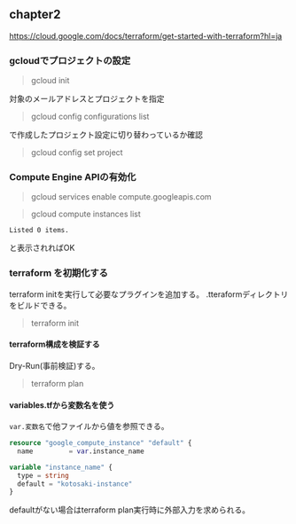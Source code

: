 ## chapter2

https://cloud.google.com/docs/terraform/get-started-with-terraform?hl=ja


### gcloudでプロジェクトの設定

> gcloud init

対象のメールアドレスとプロジェクトを指定

> gcloud config configurations list

で作成したプロジェクト設定に切り替わっているか確認

> gcloud config set project <project-id>

### Compute Engine APIの有効化

> gcloud services enable compute.googleapis.com

> gcloud compute instances list

```
Listed 0 items.
```

と表示されればOK

### terraform を初期化する

terraform initを実行して必要なプラグインを追加する。
.tteraformディレクトリをビルドできる。

> terraform init

#### terraform構成を検証する

Dry-Run(事前検証)する。
> terraform plan

#### variables.tfから変数名を使う

`var.変数名`で他ファイルから値を参照できる。
```main.tf
resource "google_compute_instance" "default" {
  name         = var.instance_name
```

```variables.tf
variable "instance_name" {
  type = string
  default = "kotosaki-instance"
}
```

defaultがない場合はterraform plan実行時に外部入力を求められる。

